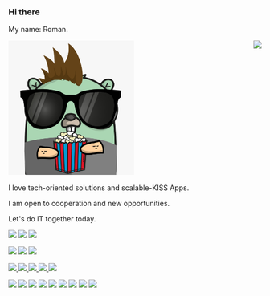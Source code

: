 ### Hi there 

My name: Roman.

<img align="right" src="https://github-readme-stats.vercel.app/api?username=romanitalian&show_icons=true&icon_color=805AD5&text_color=718096&bg_color=ffffff" />


<p>
	<img src="https://github.com/romanitalian/romanitalian/blob/master/gopher_1.jpeg" width="250"/>
</p>



I love tech-oriented solutions and scalable-KISS Apps.

I am open to cooperation and new opportunities.

Let's do IT together today.

<span>
	<a hre="https://twitter.com/romanitalian">
		<img src="https://img.shields.io/badge/twitter-%231DA1F2.svg?&style=for-the-badge&logo=twitter&logoColor=white" />
	</a>
</span>
<span>
	<a hre="https://www.linkedin.com/in/roman-romadin/">
		<img src="https://img.shields.io/badge/LinkedIn-0077B5?style=for-the-badge&logo=linkedin&logoColor=white" />
	</a>
</span>
<span>
	<a href="https://medium.com/@romanitalian">
		<img src="https://img.shields.io/badge/Medium-12100E?style=for-the-badge&logo=medium&logoColor=white" />
	</a>
</span>

<span><img src="https://img.shields.io/badge/Go-00ADD8?style=for-the-badge&logo=go&logoColor=white" /></span>
<span><img src="https://img.shields.io/badge/PHP-777BB4?style=for-the-badge&logo=php&logoColor=white" /></span>
<span><img src="https://img.shields.io/badge/Python-3776AB?style=for-the-badge&logo=python&logoColor=white" /></span>

<a href="https://www.youtube.com/channel/UCT_UhJOraldrvMGyBaGO92A">
	<img src="https://img.shields.io/badge/YouTube-FF0000?style=for-the-badge&logo=youtube&logoColor=white" />
</a><a href="https://dev.to/romanromadin">
	<img src="https://img.shields.io/badge/dev.to-0A0A0A?style=for-the-badge&logo=dev.to&logoColor=white" />
</a><a href="https://github.com/romanitalian">
	<img src="https://img.shields.io/badge/GitHub-100000?style=for-the-badge&logo=github&logoColor=white" />
</a><a href="https://www.instagram.com/romanitalian/">
	<img src="https://img.shields.io/badge/Instagram-E4405F?style=for-the-badge&logo=instagram&logoColor=white" />
</a><a href="https://t.me/RomanRomadin/">
	<img src="https://img.shields.io/badge/Telegram-2CA5E0?style=for-the-badge&logo=telegram&logoColor=white" />
</a>


<span><img src="https://img.shields.io/badge/Django-092E20?style=for-the-badge&logo=django&logoColor=white" /></span>
<span><img src="https://img.shields.io/badge/jQuery-0769AD?style=for-the-badge&logo=jquery&logoColor=white" /></span>
<span><img src="https://img.shields.io/badge/Bootstrap-563D7C?style=for-the-badge&logo=bootstrap&logoColor=white" /></span>
<span><img src="https://img.shields.io/badge/HTML-239120?style=for-the-badge&logo=html5&logoColor=white" /></span>
<span><img src="https://img.shields.io/badge/CSS-239120?&style=for-the-badge&logo=css3&logoColor=white" /></span>
<span><img src="https://img.shields.io/badge/Vue.js-35495E?style=for-the-badge&logo=vue.js&logoColor=4FC08D" /></span>
<span><img src="https://img.shields.io/badge/Markdown-000000?style=for-the-badge&logo=markdown&logoColor=white" /></span>
<span><img src="https://img.shields.io/badge/Ubuntu-E95420?style=for-the-badge&logo=ubuntu&logoColor=white" /></span>
<span><img src="https://img.shields.io/badge/Shell_Script-121011?style=for-the-badge&logo=gnu-bash&logoColor=white" /></span>
